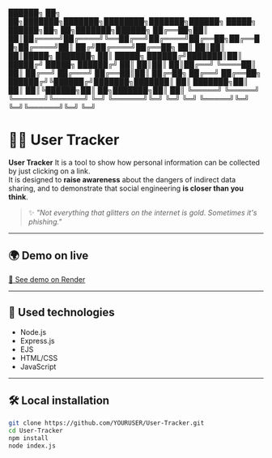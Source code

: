 ██████╗ ██╗ ██╗███████╗███████╗████████╗███████╗██████╗ █████╗ ██████╗██╗ ██╗███████╗██████╗ ██╔══██╗██║ ██║██╔════╝██╔════╝╚══██╔══╝██╔════╝██╔══██╗██╔══██╗██╔════╝██║ ██╔╝██╔════╝██╔══██╗ ██║ ██║██║ ██║█████╗ ███████╗ ██║ █████╗ ██████╔╝███████║██║ █████╔╝ █████╗ ██████╔╝ ██║ ██║██║ ██║██╔══╝ ╚════██║ ██║ ██╔══╝ ██╔═══╝ ██╔══██║██║ ██╔═██╗ ██╔══╝ ██╔══██╗ ██████╔╝╚██████╔╝███████╗███████║ ██║ ███████╗██║ ██║ ██║╚██████╗██║ ██╗███████╗██║ ██║ ╚═════╝ ╚═════╝ ╚══════╝╚══════╝ ╚═╝ ╚══════╝╚═╝ ╚═╝ ╚═╝ ╚═════╝╚═╝ ╚═╝╚══════╝╚═╝ ╚═╝
# 🕵️‍♂️ User Tracker

**User Tracker** It is a tool to show how personal information can be collected by just clicking on a link.  
It is designed to **raise awareness** about the dangers of indirect data sharing, and to demonstrate that social engineering **is closer than you think**.

> ✨ *"Not everything that glitters on the internet is gold. Sometimes it's phishing."*

---

## 🌍 Demo on live

[🔗 See demo on Render](https://primer-proyecto-6xui.onrender.com/)

---

## 🧰 Used technologies

- Node.js
- Express.js
- EJS
- HTML/CSS
- JavaScript

---

## 🛠️ Local installation

```bash
git clone https://github.com/YOURUSER/User-Tracker.git
cd User-Tracker
npm install
node index.js
